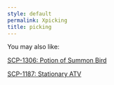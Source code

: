 ```yaml
---
style: default
permalink: Xpicking
title: picking
---
```

You may also like:

[SCP-1306: Potion of Summon Bird](http://scp-wiki.net/scp-1306)

[SCP-1187: Stationary ATV](http://scp-wiki.net/scp-1187)
